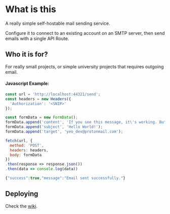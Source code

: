 # What is this

A really simple self-hostable mail sending service.

Configure it to connect to an existing account on an SMTP server, then send emails with a single API Route.

## Who it is for?

For really small projects, or simple university projects that requires outgoing email.

#### Javascript Example:

```javascript
const url = 'http://localhost:44321/send';
const headers = new Headers({
  'Authorization': '<SNIP>'
});

const formData = new FormData();
formData.append('content', 'If you see this message, it\'s working. But I might be in the junk too!');
formData.append('subject', 'Hello World!');
formData.append('target', 'yeo_dev@protonmail.com');

fetch(url, {
  method: 'POST',
  headers: headers,
  body: formData
})
.then(response => response.json())
.then(data => console.log(data))

{"success":true,"message":"Email sent successfully."}
```

## Deploying

Check the [wiki](https://github.com/wqyeo/Just-Send-The-Mail/wiki/Deploying).
